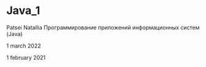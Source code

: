 # Java_1
Patsei Natallia
Программирование приложений информационных систем (Java)


1 march 2022

1 february 2021

